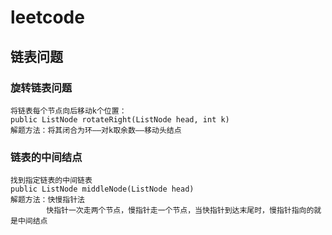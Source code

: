 # leetcode

## 链表问题

### 旋转链表问题
    将链表每个节点向后移动k个位置：
    public ListNode rotateRight(ListNode head, int k)
    解题方法：将其闭合为环——对k取余数——移动头结点

### 链表的中间结点
    找到指定链表的中间链表
    public ListNode middleNode(ListNode head)
    解题方法：快慢指针法
            快指针一次走两个节点，慢指针走一个节点，当快指针到达末尾时，慢指针指向的就是中间结点